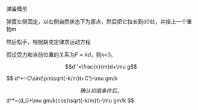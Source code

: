 弹簧模型

弹簧左侧固定，以右侧自然状态下为原点，然后把它拉长到d0处，并拴上一个重物m

然后松手，根据胡克定律求运动方程

假设受力和当前位置的关系为$F=kd$，则k<0。





$$d''=\frac{k}{m}d+\mu g$$



$$
d^*=C\sin(\pm\sqrt{-k/m}t+C')-\mu gm/k

$$
确认初值条件后，
$$
d^*=(d_0+\mu gm/k)cos(\sqrt{-k/m}t)-\mu gm/k
$$

